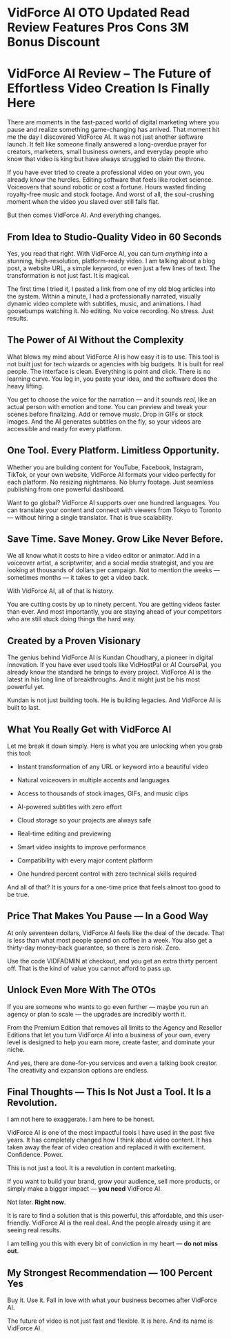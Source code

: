 # VidForce AI OTO Updated Read Review Features Pros Cons 3M Bonus Discount
<h1 class="" data-start="334" data-end="412">VidForce AI Review – The Future of Effortless Video Creation Is Finally Here</h1>
<p class="" data-start="414" data-end="838">There are moments in the fast-paced world of digital marketing where you pause and realize something game-changing has arrived. That moment hit me the day I discovered VidForce AI. It was not just another software launch. It felt like someone finally answered a long-overdue prayer for creators, marketers, small business owners, and everyday people who know that video is king but have always struggled to claim the throne.</p>
<p class="" data-start="840" data-end="1185">If you have ever tried to create a professional video on your own, you already know the hurdles. Editing software that feels like rocket science. Voiceovers that sound robotic or cost a fortune. Hours wasted finding royalty-free music and stock footage. And worst of all, the soul-crushing moment when the video you slaved over still falls flat.</p>
<p class="" data-start="1187" data-end="1238">But then comes VidForce AI. And everything changes.</p>

<h2 class="" data-start="1240" data-end="1290">From Idea to Studio-Quality Video in 60 Seconds</h2>
<p class="" data-start="1292" data-end="1566">Yes, you read that right. With VidForce AI, you can turn <em data-start="1349" data-end="1359">anything</em> into a stunning, high-resolution, platform-ready video. I am talking about a blog post, a website URL, a simple keyword, or even just a few lines of text. The transformation is not just fast. It is magical.</p>
<p class="" data-start="1568" data-end="1868">The first time I tried it, I pasted a link from one of my old blog articles into the system. Within a minute, I had a professionally narrated, visually dynamic video complete with subtitles, music, and animations. I had goosebumps watching it. No editing. No voice recording. No stress. Just results.</p>

<h2 class="" data-start="1870" data-end="1911">The Power of AI Without the Complexity</h2>
<p class="" data-start="1913" data-end="2236">What blows my mind about VidForce AI is how easy it is to use. This tool is not built just for tech wizards or agencies with big budgets. It is built for real people. The interface is clean. Everything is point and click. There is no learning curve. You log in, you paste your idea, and the software does the heavy lifting.</p>
<p class="" data-start="2238" data-end="2563">You get to choose the voice for the narration — and it sounds <em data-start="2300" data-end="2306">real</em>, like an actual person with emotion and tone. You can preview and tweak your scenes before finalizing. Add or remove music. Drop in GIFs or stock images. And the AI generates subtitles on the fly, so your videos are accessible and ready for every platform.</p>

<h2 class="" data-start="2565" data-end="2616">One Tool. Every Platform. Limitless Opportunity.</h2>
<p class="" data-start="2618" data-end="2870">Whether you are building content for YouTube, Facebook, Instagram, TikTok, or your own website, VidForce AI formats your video perfectly for each platform. No resizing nightmares. No blurry footage. Just seamless publishing from one powerful dashboard.</p>
<p class="" data-start="2872" data-end="3081">Want to go global? VidForce AI supports over one hundred languages. You can translate your content and connect with viewers from Tokyo to Toronto — without hiring a single translator. That is true scalability.</p>

<h2 class="" data-start="3083" data-end="3132">Save Time. Save Money. Grow Like Never Before.</h2>
<p class="" data-start="3134" data-end="3403">We all know what it costs to hire a video editor or animator. Add in a voiceover artist, a scriptwriter, and a social media strategist, and you are looking at thousands of dollars per campaign. Not to mention the weeks — sometimes months — it takes to get a video back.</p>
<p class="" data-start="3405" data-end="3446">With VidForce AI, all of that is history.</p>
<p class="" data-start="3448" data-end="3646">You are cutting costs by up to ninety percent. You are getting videos faster than ever. And most importantly, you are staying ahead of your competitors who are still stuck doing things the hard way.</p>

<h2 class="" data-start="3648" data-end="3680">Created by a Proven Visionary</h2>
<p class="" data-start="3682" data-end="3989">The genius behind VidForce AI is Kundan Choudhary, a pioneer in digital innovation. If you have ever used tools like VidHostPal or AI CoursePal, you already know the standard he brings to every project. VidForce AI is the latest in his long line of breakthroughs. And it might just be his most powerful yet.</p>
<p class="" data-start="3991" data-end="4084">Kundan is not just building tools. He is building legacies. And VidForce AI is built to last.</p>

<h2 class="" data-start="4086" data-end="4125">What You Really Get with VidForce AI</h2>
<p class="" data-start="4127" data-end="4211">Let me break it down simply. Here is what you are unlocking when you grab this tool:</p>

<ul data-start="4213" data-end="4684">
 	<li class="" data-start="4213" data-end="4282">
<p class="" data-start="4215" data-end="4282">Instant transformation of any URL or keyword into a beautiful video</p>
</li>
 	<li class="" data-start="4283" data-end="4337">
<p class="" data-start="4285" data-end="4337">Natural voiceovers in multiple accents and languages</p>
</li>
 	<li class="" data-start="4338" data-end="4398">
<p class="" data-start="4340" data-end="4398">Access to thousands of stock images, GIFs, and music clips</p>
</li>
 	<li class="" data-start="4399" data-end="4438">
<p class="" data-start="4401" data-end="4438">AI-powered subtitles with zero effort</p>
</li>
 	<li class="" data-start="4439" data-end="4487">
<p class="" data-start="4441" data-end="4487">Cloud storage so your projects are always safe</p>
</li>
 	<li class="" data-start="4488" data-end="4522">
<p class="" data-start="4490" data-end="4522">Real-time editing and previewing</p>
</li>
 	<li class="" data-start="4523" data-end="4568">
<p class="" data-start="4525" data-end="4568">Smart video insights to improve performance</p>
</li>
 	<li class="" data-start="4569" data-end="4618">
<p class="" data-start="4571" data-end="4618">Compatibility with every major content platform</p>
</li>
 	<li class="" data-start="4619" data-end="4684">
<p class="" data-start="4621" data-end="4684">One hundred percent control with zero technical skills required</p>
</li>
</ul>
<p class="" data-start="4686" data-end="4774">And all of that? It is yours for a one-time price that feels almost too good to be true.</p>

<h2 class="" data-start="4776" data-end="4821">Price That Makes You Pause — In a Good Way</h2>
<p class="" data-start="4823" data-end="5035">At only seventeen dollars, VidForce AI feels like the deal of the decade. That is less than what most people spend on coffee in a week. You also get a thirty-day money-back guarantee, so there is zero risk. Zero.</p>
<p class="" data-start="5037" data-end="5169">Use the code VIDFADMIN at checkout, and you get an extra thirty percent off. That is the kind of value you cannot afford to pass up.</p>

<h2 class="" data-start="5171" data-end="5204">Unlock Even More With The OTOs</h2>
<p class="" data-start="5206" data-end="5336">If you are someone who wants to go even further — maybe you run an agency or plan to scale — the upgrades are incredibly worth it.</p>
<p class="" data-start="5338" data-end="5568">From the Premium Edition that removes all limits to the Agency and Reseller Editions that let you turn VidForce AI into a business of your own, every level is designed to help you earn more, create faster, and dominate your niche.</p>
<p class="" data-start="5570" data-end="5693">And yes, there are done-for-you services and even a talking book creator. The creativity and expansion options are endless.</p>

<h2 class="" data-start="5695" data-end="5759">Final Thoughts — This Is Not Just a Tool. It Is a Revolution.</h2>
<p class="" data-start="5761" data-end="5813">I am not here to exaggerate. I am here to be honest.</p>
<p class="" data-start="5815" data-end="6053">VidForce AI is one of the most impactful tools I have used in the past five years. It has completely changed how I think about video content. It has taken away the fear of video creation and replaced it with excitement. Confidence. Power.</p>
<p class="" data-start="6055" data-end="6120">This is not just a tool. It is a revolution in content marketing.</p>
<p class="" data-start="6122" data-end="6253">If you want to build your brand, grow your audience, sell more products, or simply make a bigger impact — <strong data-start="6228" data-end="6240">you need</strong> VidForce AI.</p>
<p class="" data-start="6255" data-end="6280">Not later. <strong data-start="6266" data-end="6279">Right now</strong>.</p>
<p class="" data-start="6282" data-end="6462">It is rare to find a solution that is this powerful, this affordable, and this user-friendly. VidForce AI is the real deal. And the people already using it are seeing real results.</p>
<p class="" data-start="6464" data-end="6549">I am telling you this with every bit of conviction in my heart — <strong data-start="6529" data-end="6548">do not miss out</strong>.</p>

<h2 class="" data-start="6551" data-end="6599">My Strongest Recommendation — 100 Percent Yes</h2>
<p class="" data-start="6601" data-end="6680">Buy it. Use it. Fall in love with what your business becomes after VidForce AI.</p>
<p class="" data-start="6682" data-end="6773">The future of video is not just fast and flexible. It is here. And its name is VidForce AI.</p>
